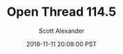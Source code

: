 ---
layout: podcast
title: "Open Thread 114.5"
author: Scott Alexander
description: https://slatestarcodex.com/2018/11/11/open-thread-114-5/
date: 2018-11-11 20:08:00 PST
length: 61061
duration: 15
guid: open-thread-114-5
---